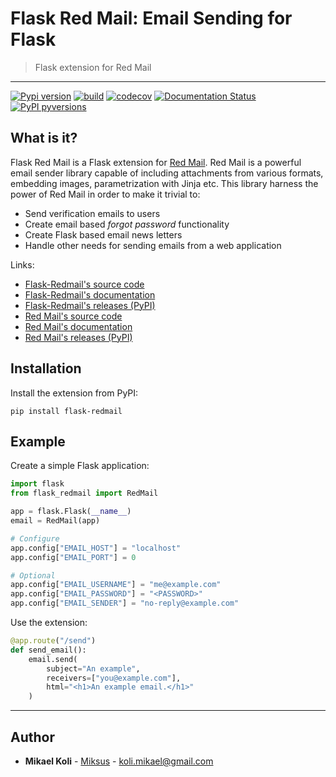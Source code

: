 
# Flask Red Mail: Email Sending for Flask
> Flask extension for Red Mail

---

[![Pypi version](https://badgen.net/pypi/v/flask_redmail)](https://pypi.org/project/flask_redmail/)
[![build](https://github.com/Miksus/flask-redmail/actions/workflows/main.yml/badge.svg?branch=master)](https://github.com/Miksus/flask-redmail/actions/workflows/main.yml)
[![codecov](https://codecov.io/gh/Miksus/flask-redmail/branch/master/graph/badge.svg?token=IMR1CQT9PY)](https://codecov.io/gh/Miksus/flask-redmail)
[![Documentation Status](https://readthedocs.org/projects/flask-redmail/badge/?version=latest)](https://red-mail.readthedocs.io/en/latest/)
[![PyPI pyversions](https://badgen.net/pypi/python/flask-redmail)](https://pypi.org/project/flask-redmail/)

## What is it?
Flask Red Mail is a Flask extension for [Red Mail](https://github.com/Miksus/red-mail).
Red Mail is a powerful email sender library capable of including
attachments from various formats, embedding images, parametrization
with Jinja etc. This library harness the power of Red Mail in order to 
make it trivial to:

- Send verification emails to users
- Create email based *forgot password* functionality
- Create Flask based email news letters
- Handle other needs for sending emails from a web application

Links:

- [Flask-Redmail's source code](https://github.com/Miksus/flask-redmail)
- [Flask-Redmail's documentation](https://flask-redmail.readthedocs.io/)
- [Flask-Redmail's releases (PyPI)](https://pypi.org/project/Flask-Redmail/)
- [Red Mail's source code](https://github.com/Miksus/red-mail)
- [Red Mail's documentation](https://red-mail.readthedocs.io/)
- [Red Mail's releases (PyPI)](https://pypi.org/project/redmail/)

## Installation

Install the extension from PyPI:

```console
pip install flask-redmail
```

## Example

Create a simple Flask application:

```python
import flask
from flask_redmail import RedMail

app = flask.Flask(__name__)
email = RedMail(app)

# Configure
app.config["EMAIL_HOST"] = "localhost"
app.config["EMAIL_PORT"] = 0

# Optional
app.config["EMAIL_USERNAME"] = "me@example.com"
app.config["EMAIL_PASSWORD"] = "<PASSWORD>"
app.config["EMAIL_SENDER"] = "no-reply@example.com"
```

Use the extension:

```python
@app.route("/send")
def send_email():
    email.send(
        subject="An example",
        receivers=["you@example.com"],
        html="<h1>An example email.</h1>"
    )
```

---

## Author

* **Mikael Koli** - [Miksus](https://github.com/Miksus) - koli.mikael@gmail.com

